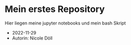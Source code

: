 # Mein erstes Repository
Hier liegen meine jupyter notebooks und mein bash Skript
- 2022-11-29
- Autorin: Nicole Döll
